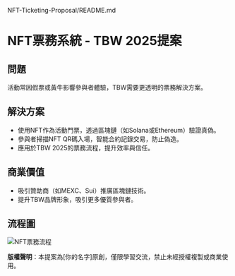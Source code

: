 NFT-Ticketing-Proposal/README.md

# NFT票務系統 - TBW 2025提案

## 問題
活動常因假票或黃牛影響參與者體驗，TBW需要更透明的票務解決方案。

## 解決方案
- 使用NFT作為活動門票，透過區塊鏈（如Solana或Ethereum）驗證真偽。
- 參與者掃描NFT QR碼入場，智能合約記錄交易，防止偽造。
- 應用於TBW 2025的票務流程，提升效率與信任。

## 商業價值
- 吸引贊助商（如MEXC、Sui）推廣區塊鏈技術。
- 提升TBW品牌形象，吸引更多優質參與者。

## 流程圖
![NFT票務流程](ticketing-flowchart.png)

**版權聲明**：本提案為[你的名字]原創，僅限學習交流，禁止未經授權複製或商業使用。
